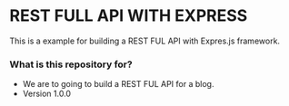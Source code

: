 # REST FULL API WITH EXPRESS #

This is a example for building a REST FUL API with Expres.js framework.

### What is this repository for? ###

* We are to going to build a REST FUL API for a blog.
* Version 1.0.0